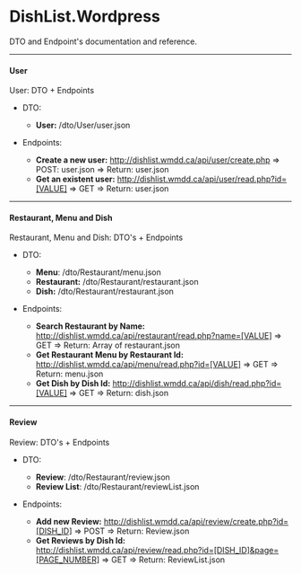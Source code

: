 # DishList.Wordpress

DTO and Endpoint's documentation and reference.

---

#### User

User: DTO + Endpoints

- DTO:

  - **User:** /dto/User/user.json

- Endpoints:

  - **Create a new user:** http://dishlist.wmdd.ca/api/user/create.php => POST: user.json => Return: user.json
  - **Get an existent user:** http://dishlist.wmdd.ca/api/user/read.php?id=[VALUE] => GET => Return: user.json

---

#### Restaurant, Menu and Dish

Restaurant, Menu and Dish: DTO's + Endpoints

- DTO:

  - **Menu**: /dto/Restaurant/menu.json
  - **Restaurant:** /dto/Restaurant/restaurant.json
  - **Dish:** /dto/Restaurant/restaurant.json

- Endpoints:

  - **Search Restaurant by Name:** http://dishlist.wmdd.ca/api/restaurant/read.php?name=[VALUE] => GET => Return: Array of restaurant.json
  - **Get Restaurant Menu by Restaurant Id:** http://dishlist.wmdd.ca/api/menu/read.php?id=[VALUE] => GET => Return: menu.json
  - **Get Dish by Dish Id:** http://dishlist.wmdd.ca/api/dish/read.php?id=[VALUE] => GET => Return: dish.json

---

#### Review

Review: DTO's + Endpoints

- DTO:

  - **Review**: /dto/Restaurant/review.json
  - **Review List**: /dto/Restaurant/reviewList.json

- Endpoints:

  - **Add new Review:** http://dishlist.wmdd.ca/api/review/create.php?id=[DISH_ID] => POST => Return: Review.json
  - **Get Reviews by Dish Id:** http://dishlist.wmdd.ca/api/review/read.php?id=[DISH_ID]&page=[PAGE_NUMBER] => GET => Return: ReviewList.json
